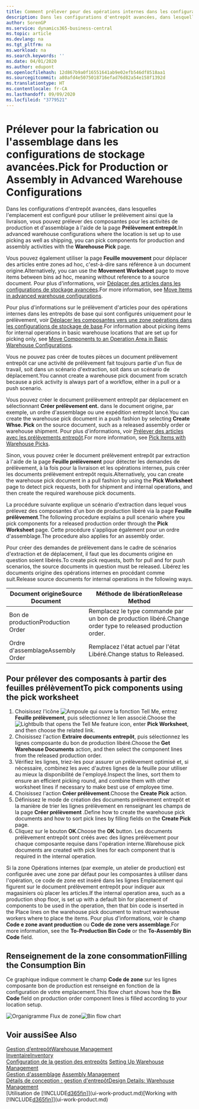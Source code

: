 ```yaml
---
title: Comment prélever pour des opérations internes dans les configurations de stockage avancées | Microsoft Docs
description: Dans les configurations d'entrepôt avancées, dans lesquelles l'emplacement est configuré pour utiliser le prélèvement ainsi que la livraison, vous pouvez prélever des composantes pour les activités de production et d'assemblage à l'aide de la page **Prélèvement entrepôt**.
author: SorenGP
ms.service: dynamics365-business-central
ms.topic: article
ms.devlang: na
ms.tgt_pltfrm: na
ms.workload: na
ms.search.keywords: ''
ms.date: 04/01/2020
ms.author: edupont
ms.openlocfilehash: 12d867b9a0f16551641ab9e02efb546df8518aa1
ms.sourcegitcommit: a80afd4e5075018716efad76d82a54e158f1392d
ms.translationtype: HT
ms.contentlocale: fr-CA
ms.lasthandoff: 09/09/2020
ms.locfileid: "3779521"
---
```

# <a name="pick-for-production-or-assembly-in-advanced-warehouse-configurations"></a><span data-ttu-id="67726-103">Prélever pour la fabrication ou l'assemblage dans les configurations de stockage avancées.</span><span class="sxs-lookup"><span data-stu-id="67726-103">Pick for Production or Assembly in Advanced Warehouse Configurations</span></span>
<span data-ttu-id="67726-104">Dans les configurations d'entrepôt avancées, dans lesquelles l'emplacement est configuré pour utiliser le prélèvement ainsi que la livraison, vous pouvez prélever des composantes pour les activités de production et d'assemblage à l'aide de la page **Prélèvement entrepôt**.</span><span class="sxs-lookup"><span data-stu-id="67726-104">In advanced warehouse configurations where the location is set up to use picking as well as shipping, you can pick components for production and assembly activities with the **Warehouse Pick** page.</span></span>  

<span data-ttu-id="67726-105">Vous pouvez également utiliser la page **Feuille mouvement** pour déplacer des articles entre zones ad hoc, c'est-à-dire sans référence à un document origine.</span><span class="sxs-lookup"><span data-stu-id="67726-105">Alternatively, you can use the **Movement Worksheet** page to move items between bins ad hoc, meaning without reference to a source document.</span></span> <span data-ttu-id="67726-106">Pour plus d'informations, voir [Déplacer des articles dans les configurations de stockage avancées](warehouse-how-to-move-items-in-advanced-warehousing.md).</span><span class="sxs-lookup"><span data-stu-id="67726-106">For more information, see [Move Items in advanced warehouse configurations](warehouse-how-to-move-items-in-advanced-warehousing.md).</span></span>  

<span data-ttu-id="67726-107">Pour plus d'informations sur le prélèvement d'articles pour des opérations internes dans les entrepôts de base qui sont configurés uniquement pour le prélèvement, voir [Déplacer les composantes vers une zone opérations dans les configurations de stockage de base](warehouse-how-to-move-components-to-an-operation-area-in-basic-warehousing.md).</span><span class="sxs-lookup"><span data-stu-id="67726-107">For information about picking items for internal operations in basic warehouse locations that are set up for picking only, see [Move Components to an Operation Area in Basic Warehouse Configurations](warehouse-how-to-move-components-to-an-operation-area-in-basic-warehousing.md).</span></span>  

<span data-ttu-id="67726-108">Vous ne pouvez pas créer de toutes pièces un document prélèvement entrepôt car une activité de prélèvement fait toujours partie d'un flux de travail, soit dans un scénario d'extraction, soit dans un scénario de déplacement.</span><span class="sxs-lookup"><span data-stu-id="67726-108">You cannot create a warehouse pick document from scratch because a pick activity is always part of a workflow, either in a pull or a push scenario.</span></span>  

<span data-ttu-id="67726-109">Vous pouvez créer le document prélèvement entrepôt par déplacement en sélectionnant **Créer prélèvement ent.** dans le document origine, par exemple, un ordre d'assemblage ou une expédition entrepôt lancé.</span><span class="sxs-lookup"><span data-stu-id="67726-109">You can create the warehouse pick document in a push fashion by selecting **Create Whse. Pick** on the source document, such as a released assembly order or warehouse shipment.</span></span> <span data-ttu-id="67726-110">Pour plus d'informations, voir [Prélever des articles avec les prélèvements entrepôt](warehouse-how-to-pick-items-for-warehouse-shipment.md).</span><span class="sxs-lookup"><span data-stu-id="67726-110">For more information, see [Pick Items with Warehouse Picks](warehouse-how-to-pick-items-for-warehouse-shipment.md).</span></span>  

<span data-ttu-id="67726-111">Sinon, vous pouvez créer le document prélèvement entrepôt par extraction à l'aide de la page **Feuille prélèvement** pour détecter les demandes de prélèvement, à la fois pour la livraison et les opérations internes, puis créer les documents prélèvement entrepôt requis.</span><span class="sxs-lookup"><span data-stu-id="67726-111">Alternatively, you can create the warehouse pick document in a pull fashion by using the **Pick Worksheet** page to detect pick requests, both for shipment and internal operations, and then create the required warehouse pick documents.</span></span>  

<span data-ttu-id="67726-112">La procédure suivante explique un scénario d'extraction dans lequel vous prélevez des composantes d'un bon de production libéré via la page **Feuille prélèvement**.</span><span class="sxs-lookup"><span data-stu-id="67726-112">The following procedure explains a pull scenario where you pick components for a released production order through the **Pick Worksheet** page.</span></span> <span data-ttu-id="67726-113">Cette procédure s'applique également pour un ordre d'assemblage.</span><span class="sxs-lookup"><span data-stu-id="67726-113">The procedure also applies for an assembly order.</span></span>  

<span data-ttu-id="67726-114">Pour créer des demandes de prélèvement dans le cadre de scénarios d'extraction et de déplacement, il faut que les documents origine en question soient libérés.</span><span class="sxs-lookup"><span data-stu-id="67726-114">To create pick requests, both for pull and for push scenarios, the source documents in question must be released.</span></span> <span data-ttu-id="67726-115">Libérez les documents origine des opérations internes en procédant comme suit.</span><span class="sxs-lookup"><span data-stu-id="67726-115">Release source documents for internal operations in the following ways.</span></span>  

|<span data-ttu-id="67726-116">Document origine</span><span class="sxs-lookup"><span data-stu-id="67726-116">Source Document</span></span>|<span data-ttu-id="67726-117">Méthode de libération</span><span class="sxs-lookup"><span data-stu-id="67726-117">Release Method</span></span>|  
|---------------------|--------------------|  
|<span data-ttu-id="67726-118">Bon de production</span><span class="sxs-lookup"><span data-stu-id="67726-118">Production Order</span></span>|<span data-ttu-id="67726-119">Remplacez le type commande par un bon de production libéré.</span><span class="sxs-lookup"><span data-stu-id="67726-119">Change order type to released production order.</span></span>|  
|<span data-ttu-id="67726-120">Ordre d'assemblage</span><span class="sxs-lookup"><span data-stu-id="67726-120">Assembly Order</span></span>|<span data-ttu-id="67726-121">Remplacez l'état actuel par l'état Libéré.</span><span class="sxs-lookup"><span data-stu-id="67726-121">Change status to Released.</span></span>|  

## <a name="to-pick-components-using-the-pick-worksheet"></a><span data-ttu-id="67726-122">Pour prélever des composants à partir des feuilles prélèvement</span><span class="sxs-lookup"><span data-stu-id="67726-122">To pick components using the pick worksheet</span></span>  
1.  <span data-ttu-id="67726-123">Choisissez l'icône ![Ampoule qui ouvre la fonction Tell Me](media/ui-search/search_small.png "Dites-moi ce que vous voulez faire"), entrez **Feuille prélèvement**, puis sélectionnez le lien associé.</span><span class="sxs-lookup"><span data-stu-id="67726-123">Choose the ![Lightbulb that opens the Tell Me feature](media/ui-search/search_small.png "Tell me what you want to do") icon, enter **Pick Worksheet**, and then choose the related link.</span></span>  
2.  <span data-ttu-id="67726-124">Choisissez l'action **Extraire documents entrepôt**, puis sélectionnez les lignes composante du bon de production libéré.</span><span class="sxs-lookup"><span data-stu-id="67726-124">Choose the **Get Warehouse Documents** action, and then select the component lines from the released production order.</span></span>  
3.  <span data-ttu-id="67726-125">Vérifiez les lignes, triez-les pour assurer un prélèvement optimisé et, si nécessaire, combinez les avec d'autres lignes de la feuille pour utiliser au mieux la disponibilité de l'employé.</span><span class="sxs-lookup"><span data-stu-id="67726-125">Inspect the lines, sort them to ensure an efficient picking round, and combine them with other worksheet lines if necessary to make best use of employee time.</span></span>  
4.  <span data-ttu-id="67726-126">Choisissez l'action **Créer prélèvement**.</span><span class="sxs-lookup"><span data-stu-id="67726-126">Choose the **Create Pick** action.</span></span>  
5.  <span data-ttu-id="67726-127">Définissez le mode de création des documents prélèvement entrepôt et la manière de trier les lignes prélèvement en renseignant les champs de la page **Créer prélèvement** .</span><span class="sxs-lookup"><span data-stu-id="67726-127">Define how to create the warehouse pick documents and how to sort pick lines by filling fields on the **Create Pick** page.</span></span>  
6.  <span data-ttu-id="67726-128">Cliquez sur le bouton **OK**.</span><span class="sxs-lookup"><span data-stu-id="67726-128">Choose the **OK** button.</span></span> <span data-ttu-id="67726-129">Les documents prélèvement entrepôt sont créés avec des lignes prélèvement pour chaque composante requise dans l'opération interne.</span><span class="sxs-lookup"><span data-stu-id="67726-129">Warehouse pick documents are created with pick lines for each component that is required in the internal operation.</span></span>  

<span data-ttu-id="67726-130">Si la zone Opérations internes (par exemple, un atelier de production) est configurée avec une zone par défaut pour les composantes à utiliser dans l'opération, ce code de zone est inséré dans les lignes Emplacement qui figurent sur le document prélèvement entrepôt pour indiquer aux magasiniers où placer les articles.</span><span class="sxs-lookup"><span data-stu-id="67726-130">If the internal operation area, such as a production shop floor, is set up with a default bin for placement of components to be used in the operation, then that bin code is inserted in the Place lines on the warehouse pick document to instruct warehouse workers where to place the items.</span></span> <span data-ttu-id="67726-131">Pour plus d'informations, voir le champ **Code e zone avant production** ou **Code de zone vers assemblage**.</span><span class="sxs-lookup"><span data-stu-id="67726-131">For more information, see the **To-Production Bin Code** or the **To-Assembly Bin Code** field.</span></span>

## <a name="filling-the-consumption-bin"></a><span data-ttu-id="67726-132">Renseignement de la zone consommation</span><span class="sxs-lookup"><span data-stu-id="67726-132">Filling the Consumption Bin</span></span>
<span data-ttu-id="67726-133">Ce graphique indique comment le champ **Code de zone** sur les lignes composante bon de production est renseigné en fonction de la configuration de votre emplacement.</span><span class="sxs-lookup"><span data-stu-id="67726-133">This flow chart shows how the **Bin Code** field on production order component lines is filled according to your location setup.</span></span>

<span data-ttu-id="67726-134">![Organigramme Flux de zone](media/binflow.png "BinFlow")</span><span class="sxs-lookup"><span data-stu-id="67726-134">![Bin flow chart](media/binflow.png "BinFlow")</span></span>  

## <a name="see-also"></a><span data-ttu-id="67726-135">Voir aussi</span><span class="sxs-lookup"><span data-stu-id="67726-135">See Also</span></span>
[<span data-ttu-id="67726-136">Gestion d’entrepôt</span><span class="sxs-lookup"><span data-stu-id="67726-136">Warehouse Management</span></span>](warehouse-manage-warehouse.md)  
[<span data-ttu-id="67726-137">Inventaire</span><span class="sxs-lookup"><span data-stu-id="67726-137">Inventory</span></span>](inventory-manage-inventory.md)  
<span data-ttu-id="67726-138">[Configuration de la gestion des entrepôts](warehouse-setup-warehouse.md)   </span><span class="sxs-lookup"><span data-stu-id="67726-138">[Setting Up Warehouse Management](warehouse-setup-warehouse.md)   </span></span>  
<span data-ttu-id="67726-139">[Gestion d'assemblage](assembly-assemble-items.md)  </span><span class="sxs-lookup"><span data-stu-id="67726-139">[Assembly Management](assembly-assemble-items.md)  </span></span>  
[<span data-ttu-id="67726-140">Détails de conception : gestion d'entrepôt</span><span class="sxs-lookup"><span data-stu-id="67726-140">Design Details: Warehouse Management</span></span>](design-details-warehouse-management.md)  
<span data-ttu-id="67726-141">[Utilisation de [!INCLUDE[d365fin](includes/d365fin_md.md)]](ui-work-product.md)</span><span class="sxs-lookup"><span data-stu-id="67726-141">[Working with [!INCLUDE[d365fin](includes/d365fin_md.md)]](ui-work-product.md)</span></span>

